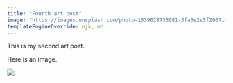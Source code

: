 ```yaml
---
title: "Fourth art post"
image: "https://images.unsplash.com/photo-1639628735081-3fa6e2e5f296?ixlib=rb-1.2.1&ixid=MnwxMjA3fDB8MHxwaG90by1wYWdlfHx8fGVufDB8fHx8&auto=format&fit=crop&w=1180&q=80"
templateEngineOverride: njk, md
---
```


This is my second art post.

Here is an image.

<img src="{{ image }}"></img>

<!-- {% image "/images/uploads/john-towner-JgOeRuGD_Y4.jpg", "this is alt text", 400, 'jpeg' %} -->
